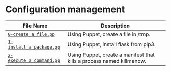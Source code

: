 # Configuration management

| File Name | Description |
| --------- | ---------- |
| [`0-create_a_file.pp`](0-create_a_file.pp) | Using Puppet, create a file in /tmp. |
| [`1-install_a_package.pp`](1-install_a_package.pp) | Using Puppet, install flask from pip3. |
| [`2-execute_a_command.pp`](2-execute_a_command.pp) | Using Puppet, create a manifest that kills a process named killmenow. |
